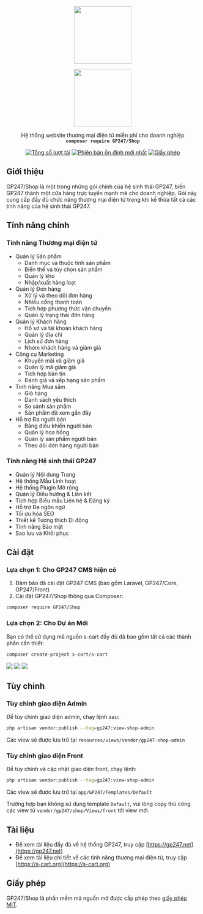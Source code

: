 <p align="center">
    <img src="https://static.gp247.net/logo/logo.png" width="150">
</p>
<p align="center">
    <img src="https://s-cart.org/logo.png?v=4" width="150">
</p>
<p align="center">Hệ thống website thương mại điện tử miễn phí cho doanh nghiệp<br>
    <code><b>composer require GP247/Shop</b></code></p>

<p align="center">
<a href="https://packagist.org/packages/GP247/Shop"><img src="https://poser.pugx.org/GP247/Shop/d/total.svg" alt="Tổng số lượt tải"></a>
<a href="https://packagist.org/packages/GP247/Shop"><img src="https://poser.pugx.org/GP247/Shop/v/stable.svg" alt="Phiên bản ổn định mới nhất"></a>
<a href="https://packagist.org/packages/GP247/Shop"><img src="https://poser.pugx.org/GP247/Shop/license.svg" alt="Giấy phép"></a>
</p>


## Giới thiệu

GP247/Shop là một trong những gói chính của hệ sinh thái GP247, biến GP247 thành một cửa hàng trực tuyến mạnh mẽ cho doanh nghiệp. Gói này cung cấp đầy đủ chức năng thương mại điện tử trong khi kế thừa tất cả các tính năng của hệ sinh thái GP247.

## Tính năng chính

### Tính năng Thương mại điện tử
- Quản lý Sản phẩm
  - Danh mục và thuộc tính sản phẩm
  - Biến thể và tùy chọn sản phẩm
  - Quản lý kho
  - Nhập/xuất hàng loạt
- Quản lý Đơn hàng
  - Xử lý và theo dõi đơn hàng
  - Nhiều cổng thanh toán
  - Tích hợp phương thức vận chuyển
  - Quản lý trạng thái đơn hàng
- Quản lý Khách hàng
  - Hồ sơ và tài khoản khách hàng
  - Quản lý địa chỉ
  - Lịch sử đơn hàng
  - Nhóm khách hàng và giảm giá
- Công cụ Marketing
  - Khuyến mãi và giảm giá
  - Quản lý mã giảm giá
  - Tích hợp bản tin
  - Đánh giá và xếp hạng sản phẩm
- Tính năng Mua sắm
  - Giỏ hàng
  - Danh sách yêu thích
  - So sánh sản phẩm
  - Sản phẩm đã xem gần đây
- Hỗ trợ Đa người bán
  - Bảng điều khiển người bán
  - Quản lý hoa hồng
  - Quản lý sản phẩm người bán
  - Theo dõi đơn hàng người bán

### Tính năng Hệ sinh thái GP247
- Quản lý Nội dung Trang
- Hệ thống Mẫu Linh hoạt
- Hệ thống Plugin Mở rộng
- Quản lý Điều hướng & Liên kết
- Tích hợp Biểu mẫu Liên hệ & Đăng ký
- Hỗ trợ Đa ngôn ngữ
- Tối ưu hóa SEO
- Thiết kế Tương thích Di động
- Tính năng Bảo mật
- Sao lưu và Khôi phục

## Cài đặt

### Lựa chọn 1: Cho GP247 CMS hiện có
1. Đảm bảo đã cài đặt GP247 CMS (bao gồm Laravel, GP247/Core, GP247/Front)
2. Cài đặt GP247/Shop thông qua Composer:
```bash
composer require GP247/Shop
```

### Lựa chọn 2: Cho Dự án Mới
Bạn có thể sử dụng mã nguồn s-cart đầy đủ đã bao gồm tất cả các thành phần cần thiết:
```bash
composer create-project s-cart/s-cart
``` 

<img src="https://static.s-cart.org/guide/info/s-cart-content.jpg">
<img src="https://static.s-cart.org/guide/use/common/shop.jpg">
<img src="https://static.s-cart.org/guide/use/common/dashboard.jpg">

## Tùy chỉnh

### Tùy chỉnh giao diện Admin
Để tùy chỉnh giao diện admin, chạy lệnh sau:
```bash
php artisan vendor:publish --tag=gp247:view-shop-admin
```
Các view sẽ được lưu trữ tại `resources/views/vendor/gp247-shop-admin`

### Tùy chỉnh giao diện Front
Để tùy chỉnh và cập nhật giao diện front, chạy lệnh:
```bash
php artisan vendor:publish --tag=gp247:view-shop-admin
```
Các view sẽ được lưu trữ tại `app/GP247/Templates/Default`

Trường hợp bạn không sử dụng template `Default`, vui lòng copy thủ công các view từ `vendor/gp247/shop/Views/front` tới view mới.

## Tài liệu
- Để xem tài liệu đầy đủ về hệ thống GP247, truy cập [https://gp247.net](https://gp247.net)
- Để xem tài liệu chi tiết về các tính năng thương mại điện tử, truy cập [https://s-cart.org](https://s-cart.org)

## Giấy phép
GP247/Shop là phần mềm mã nguồn mở được cấp phép theo [giấy phép MIT](https://opensource.org/licenses/MIT). 